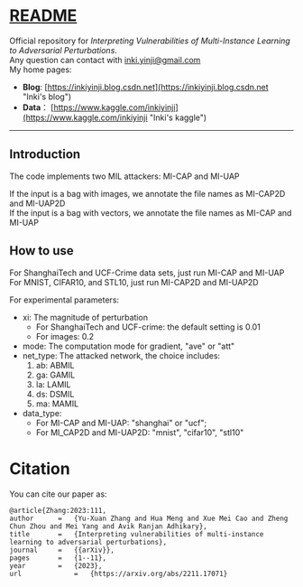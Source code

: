 [README](./README.md)
====

Official repository for *Interpreting Vulnerabilities of Multi-Instance Learning to Adversarial Perturbations*.<br>
Any question can contact with inki.yinji@gmail.com<br>
My home pages:
  * **Blog**: [https://inkiyinji.blog.csdn.net](https://inkiyinji.blog.csdn.net "Inki's blog")
  * **Data**： [https://www.kaggle.com/inkiyinji](https://www.kaggle.com/inkiyinji "Inki's kaggle")

****

## Introduction

The code implements two MIL attackers: MI-CAP and MI-UAP

If the input is a bag with images, we annotate the file names as MI-CAP2D and MI-UAP2D<br>
If the input is a bag with vectors, we annotate the file names as MI-CAP and MI-UAP

## How to use

For ShanghaiTech and UCF-Crime data sets, just run MI-CAP and MI-UAP<br>
For MNIST, CIFAR10, and STL10, just run MI-CAP2D and MI-UAP2D<br>

For experimental parameters:
  * xi: The magnitude of perturbation
    * For ShanghaiTech and UCF-crime: the default setting is 0.01
    * For images: 0.2
  * mode: The computation mode for gradient, "ave" or "att"
  * net_type: The attacked network, the choice includes:
    1. ab: ABMIL
    2. ga: GAMIL
    3. la: LAMIL
    4. ds: DSMIL
    5. ma: MAMIL
  * data_type: 
    * For MI-CAP and MI-UAP: "shanghai" or "ucf";
    * For MI_CAP2D and MI-UAP2D: "mnist", "cifar10", "stl10"

# Citation
You can cite our paper as:
```
@article{Zhang:2023:111,
author		=	{Yu-Xuan Zhang and Hua Meng and Xue Mei Cao and Zheng Chun Zhou and Mei Yang and Avik Ranjan Adhikary},
title		=	{Interpreting vulnerabilities of multi-instance learning to adversarial perturbations},
journal		=	{{arXiv}},
pages		=	{1--11},
year		=	{2023},
url             =	{https://arxiv.org/abs/2211.17071}
```
